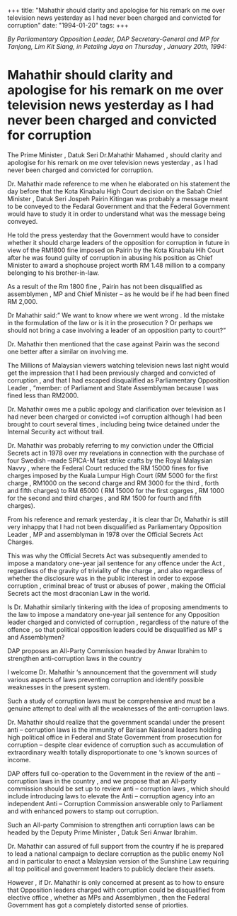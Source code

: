 +++ 
title: "Mahathir should clarity and apologise for his remark on me over television news yesterday as I had never been charged and convicted for corruption"
date: "1994-01-20"
tags:
+++

_By Parliamentary Opposition Leader, DAP Secretary-General and MP for Tanjong, Lim Kit Siang, in Petaling Jaya  on Thursday , January  20th, 1994:_

# Mahathir should clarity and apologise for his remark on me over television news yesterday as I had never been charged and convicted for corruption

The Prime Minister , Datuk Seri Dr.Mahathir Mahamed , should clarity and apologise for his remark on me over television news yesterday , as I had never been charged and convicted for corruption.</u>

Dr. Mahathir made reference to me when he elaborated on his statement the day before that the Kota Kinabalu High Court decision on the Sabah Chief Minister , Datuk Seri Jospeh Pairin Kitingan was probably a message meant to be conveyed to the Fedaral Government and that the Federal Government would have to study it in order to understand what was the message being conveyed.

He told the press yesterday that the Government would have to consider whether it should charge leaders of the opposition for corruption in future in view of the RM1800 fine imposed on Pairin by the Kota Kinabalu Hih Court after he was found guilty of corruption in abusing his position as Chief Minister to award a shophouse project worth RM 1.48 million to a company belonging to his brother-in-law.

As a result of the Rm 1800 fine , Pairin has not been disqualified as assemblymen , MP and Chief Minister – as he would be if he had been fined RM 2,000.

Dr Mahathir said:” We want to know where we went wrong . Id the mistake in the formulation of the law or is it in the prosecution ? Or perhaps we should not bring a case involving a leader of an opposition party to court?”

Dr. Mahathir then mentioned that the case against Pairin was the second one better after a similar on involving me.

The Millions of Malaysian viewers watching television news last night would get the impression that I had been previously charged and convicted of corruption , and that I had escaped disqualified as Parliamentary Opposition Leader , “member: of Parliament and State Assemblyman because I was fined less than RM2000.

Dr. Mahathir owes me a public apology and clarification over television as I had never been charged or convicted i=of corruption although I had been brought to court several times , including being twice detained under the Internal Security act without trail.

Dr. Mahathir was probably referring to my conviction under the Official Secrets act in 1978 over my revelations in connection with the purchase of four Swedish –made SPICA-M fast strike crafts by the Royal Malaysian Navvy , where the Federal Court reduced the RM 15000 fines for five charges imposed by the Kuala Lumpur High Court (RM 5000 for the first charge , RM1000 on the second charge and RM 3000 for the third , forth and fifth charges) to RM 65000 ( RM 15000 for the first cgarges , RM 1000 for the second and third charges , and RM 1500 for fourth and fifth charges).

From his reference and remark yesterday , it is clear thar Dr, Mahathir is still very inhappy that I had not been disqualified as Parliamentary Opposition Leader , MP and assemblyman in 1978 over the Official Secrets Act Charges.

This was why the Official Secrets Act was subsequently amended to impose a mandatory one-year jail sentence for any offence under the Act , regardless of the gravity of triviality of the charge , and also regardless of whether the disclosure was in the public interest in order to expose corruption , criminal breac of trust or abuses of power , making the Official Secrets act the most draconian Law in the world.

Is Dr. Mahathir similarly tinkering with the idea of proposing amendments to the law to impose a mandatory one-year jail sentence for any Opposition leader charged and convicted of corruption , regardless of the nature of the offence , so that political opposition leaders could be disqualified as MP s and Assemblymen?

DAP proposes an All-Party Commission headed by Anwar Ibrahim to strengthen anti-corruption laws in the country

I welcome Dr. Mahathir ‘s announcement that the government will study various aspects of laws preventing corruption and identify possible weaknesses in the present system.

Such a study of corruption laws must be comprehensive and must be a genuine attempt to deal with all the weaknesses of the anti-corruption laws.

Dr. Mahathir should realize that the government scandal under the present anti – corruption laws is the immunity of Barisan Nasional leaders holding high political office in Federal and State Government from prosecution for corruption – despite clear evidence of corruption such as accumulation of extraordinary wealth totally disproportionate to one ‘s known sources of income.

DAP offers full co-operation to the Government in the review of the anti – corruption laws in the country , and we propose that an All-party commission should be set up to review anti – corruption laws , which should include introducing laws to elevate the Anti – corruption agency into an independent Anti – Corruption Commission answerable only to Parliament and with enhanced powers to stamp out corruption.

Such an All-party Commision to strengthen anti corruption laws can be headed by the Deputy Prime Minister , Datuk Seri Anwar Ibrahim.

Dr. Mahathir can assured of full support from the country if he is prepared to lead a national campaign to declare corruption as the public enemy No1 and in particular to enact a Malaysian version of the Sunshine Law requiring all top political and government leaders to publicly declare their assets.

However , if Dr. Mahathir is only concerned at present as to how to ensure that Opposition leaders charged with corruption could be disqualified from elective office , whether as MPs and Assemblymen , then the Federal Government has got a completely distorted sense of priorties.
 
